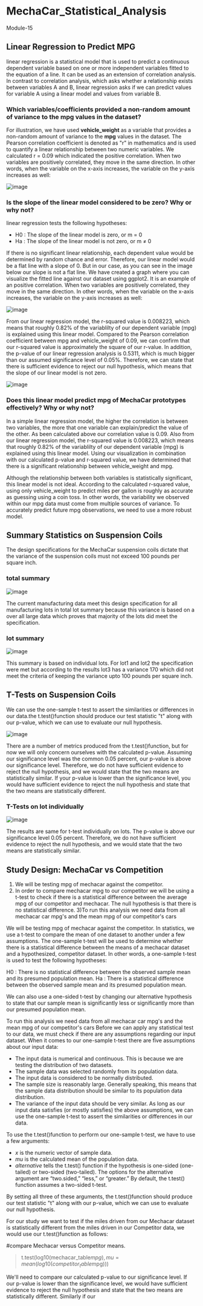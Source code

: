 # MechaCar_Statistical_Analysis
Module-15

## Linear Regression to Predict MPG
linear regression is a statistical model that is used to predict a continuous dependent variable based on one or more independent variables fitted to the equation of a line. It can be used as an extension of correlation analysis. In contrast to correlation analysis, which asks whether a relationship exists between variables A and B, linear regression asks if we can predict values for variable A using a linear model and values from variable B.

### Which variables/coefficients provided a non-random amount of variance to the mpg values in the dataset?
For illustration, we have used **vehicle_weight** as a variable that provides a non-random amount of variance to the **mpg** values in the dataset. The Pearson correlation coefficient is denoted as "r" in mathematics and is used to quantify a linear relationship between two numeric variables. We calculated r = 0.09 which indicated the positive correlation. When two variables are positively correlated, they move in the same direction. In other words, when the variable on the x-axis increases, the variable on the y-axis increases as well:

![image](https://user-images.githubusercontent.com/105535250/195490384-d62462b1-c82c-4fec-b866-14125528f89f.png)

### Is the slope of the linear model considered to be zero? Why or why not?
linear regression tests the following hypotheses:
* H0 : The slope of the linear model is zero, or m = 0
* Ha : The slope of the linear model is not zero, or m ≠ 0

If there is no significant linear relationship, each dependent value would be determined by random chance and error. Therefore, our linear model would be a flat line with a slope of 0. But in our case, as you can see in the image below our slope is not a flat line. We have created a graph where you can visualize the fitted line against our dataset using ggplot2. It is an example of an positive correlation. When two variables are positively correlated, they move in the same direction. In other words, when the variable on the x-axis increases, the variable on the y-axis increases as well:

![image](https://user-images.githubusercontent.com/105535250/195487022-7e769257-6cf4-4ca3-9fc7-0ec3bce2e84e.png)

From our linear regression model, the r-squared value is 0.008223, which means that roughly 0.82% of the variablilty of our dependent variable (mpg) is explained using this linear model. Compared to the Pearson correlation coefficient between mpg and vehicle_weight of 0.09, we can confirm that our r-squared value is approximately the square of our r-value. 
In addition, the p-value of our linear regression analysis is 0.5311, which is much bigger than our assumed significance level of 0.05%. Therefore, we can state that there is sufficient evidence to reject our null hypothesis, which means that the slope of our linear model is not zero.

![image](https://user-images.githubusercontent.com/105535250/195498801-b62d77b4-678c-41ae-ab5e-35d21f132023.png)


### Does this linear model predict mpg of MechaCar prototypes effectively? Why or why not?

In a simple linear regression model, the higher the correlation is between two variables, the more that one variable can explain/predict the value of the other. As been calculated above our correlation value is 0.09. Also from our linear regression model, the r-squared value is 0.008223, which means that roughly 0.82% of the variablilty of our dependent variable (mpg) is explained using this linear model.
Using our visualization in combination with our calculated p-value and r-squared value, we have determined that there is a significant relationship between vehicle_weight and mpg.

Although the relationship between both variables is statistically significant, this linear model is not ideal. According to the calculated r-squared value, using only vehicle_weight to predict miles per gallon is roughly as accurate as guessing using a coin toss. In other words, the variability we observed within our mpg data must come from multiple sources of variance. To accurately predict future mpg observations, we need to use a more robust model.

## Summary Statistics on Suspension Coils
The design specifications for the MechaCar suspension coils dictate that the variance of the suspension coils must not exceed 100 pounds per square inch. 


### total summary
![image](https://user-images.githubusercontent.com/105535250/195501858-d5de42a5-e03c-4445-8a0d-1a12de7bf49f.png)

The current manufacturing data meet this design specification for all manufacturing lots in total lot summary because this variance is based on a over all large data which proves that majority of the lots did meet the specification.

### lot summary

![image](https://user-images.githubusercontent.com/105535250/195501988-e21f701b-382c-4ae1-8389-08f434834e89.png)

This summary is based on individual lots. For lot1 and lot2 the specification were met but according to the results lot3 has a variance 170 which did not meet the criteria of keeping the variance upto 100 pounds per square inch.

## T-Tests on Suspension Coils
We can use the one-sample t-test to assert the similarities or differences in our data.the t.test()function should produce our test statistic "t" along with our p-value, which we can use to evaluate our null hypothesis.

![image](https://user-images.githubusercontent.com/105535250/195765495-7c24abf3-1789-40a9-b2f5-df638e394b48.png)

There are a number of metrics produced from the t.test()function, but for now we will only concern ourselves with the calculated p-value. Assuming our significance level was the common 0.05 percent, our p-value is above our significance level. Therefore, we do not have sufficient evidence to reject the null hypothesis, and we would state that the two means are statistically similar. If your p-value is lower than the significance level, you would have sufficient evidence to reject the null hypothesis and state that the two means are statistically different.

### T-Tests on lot individually

![image](https://user-images.githubusercontent.com/105535250/195766428-04843fcc-825a-428f-b58b-a90e165c03b0.png)

The results are same for t-test individually on lots. The p-value is above our significance level 0.05 percent. Therefore, we do not have sufficient evidence to reject the null hypothesis, and we would state that the two means are statistically similar.

## Study Design: MechaCar vs Competition

1) We will be testing mpg of mechacar against the competitor.  
2) In order to compare mechacar mpg to our competitor we will be using a t-test to check if there is a statistical difference between the average mpg of our competitor and mechacar. The null hypothesis is that there is no statistical difference. 
3)To run this analysis we need data from all mechacar car mpg's and the mean mpg of our competitor's cars

We will be testing mpg of mechacar against the competitor.
In statistics, we use a t-test to compare the mean of one dataset to another under a few assumptions.
The one-sample t-test will be used to determine whether there is a statistical difference between the means of a mechacar dataset and a hypothesized, competitor dataset. In other words, a one-sample t-test is used to test the following hypotheses:

H0 : There is no statistical difference between the observed sample mean and its presumed population mean.
Ha : There is a statistical difference between the observed sample mean and its presumed population mean.

We can also use a one-sided t-test by changing our alternative hypothesis to state that our sample mean is significantly less or significantly more than our presumed population mean.

To run this analysis we need data from all mechacar car mpg's and the mean mpg of our competitor's cars
Before we can apply any statistical test to our data, we must check if there are any assumptions regarding our input dataset. When it comes to our one-sample t-test there are five assumptions about our input data:

* The input data is numerical and continuous. This is because we are testing the distribution of two datasets.
* The sample data was selected randomly from its population data.
* The input data is considered to be normally distributed.
* The sample size is reasonably large. Generally speaking, this means that the sample data distribution should be similar to its population data distribution.
* The variance of the input data should be very similar.
As long as our input data satisfies (or mostly satisfies) the above assumptions, we can use the one-sample t-test to assert the similarities or differences in our data.

To use the t.test()function to perform our one-sample t-test, we have to use a few arguments:

* *x*  is the numeric vector of sample data.
* *mu* is the calculated mean of the population data.
* *alternative* tells the t.test() function if the hypothesis is one-sided (one-tailed) or two-sided (two-tailed). The options for the alternative argument are “two.sided,” “less,” or “greater.” By default, the t.test() function assumes a two-sided t-test.

By setting all three of these arguments, the t.test()function should produce our test statistic "t" along with our p-value, which we can use to evaluate our null hypothesis.

For our study we want to test if the miles driven from our Mechacar dataset is statistically different from the miles driven in our Competitor data, we would use our t.test()function as follows:

 #compare Mechacar versus Competitor means.
>t.test(log10(mechacar_table$mpg),mu=mean(log10(competitor_table$mpg)))

We'll need to compare our calculated p-value to our significance level. If our p-value is lower than the significance level, we would have sufficient evidence to reject the null hypothesis and state that the two means are statistically different. Similarly if our 


